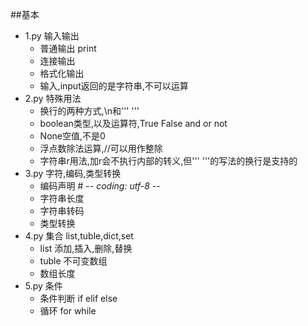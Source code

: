 ##基本
- 1.py 输入输出
	- 普通输出 print
	- 连接输出
	- 格式化输出
	- 输入,input返回的是字符串,不可以运算
- 2.py 特殊用法
	- 换行的两种方式,\n和''' '''
	- boolean类型,以及运算符,True False and or not 
	- None空值,不是0
	- 浮点数除法运算,//可以用作整除
	- 字符串r用法,加r会不执行内部的转义,但''' '''的写法的换行是支持的
- 3.py 字符,编码,类型转换
	- 编码声明 # -*- coding: utf-8 -*-
	- 字符串长度
	- 字符串转码
	- 类型转换
- 4.py 集合 list,tuble,dict,set
	- list 添加,插入,删除,替换
	- tuble 不可变数组
	- 数组长度
- 5.py 条件
	- 条件判断 if elif else
	- 循环 for while
	

	
